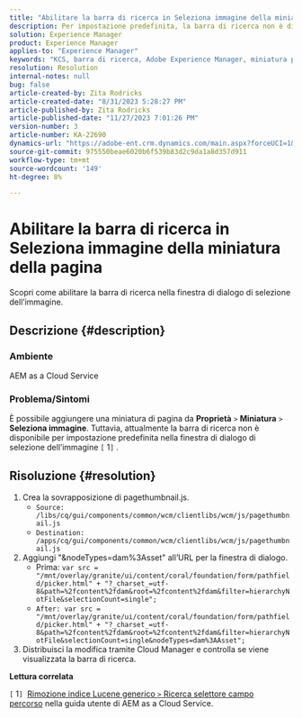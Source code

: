 ```yaml
---
title: "Abilitare la barra di ricerca in Seleziona immagine della miniatura della pagina"
description: Per impostazione predefinita, la barra di ricerca non è disponibile nella finestra di dialogo di selezione dell’immagine.
solution: Experience Manager
product: Experience Manager
applies-to: "Experience Manager"
keywords: "KCS, barra di ricerca, Adobe Experience Manager, miniatura pagina, indice Lucene generico"
resolution: Resolution
internal-notes: null
bug: false
article-created-by: Zita Rodricks
article-created-date: "8/31/2023 5:28:27 PM"
article-published-by: Zita Rodricks
article-published-date: "11/27/2023 7:01:26 PM"
version-number: 3
article-number: KA-22690
dynamics-url: "https://adobe-ent.crm.dynamics.com/main.aspx?forceUCI=1&pagetype=entityrecord&etn=knowledgearticle&id=ec0c2ac5-2348-ee11-be6d-6045bd0061cb"
source-git-commit: 975550beae6020b6f539b83d2c9da1a8d357d911
workflow-type: tm+mt
source-wordcount: '149'
ht-degree: 8%

---
```


# Abilitare la barra di ricerca in Seleziona immagine della miniatura della pagina


Scopri come abilitare la barra di ricerca nella finestra di dialogo di selezione dell’immagine.

## Descrizione {#description}


### Ambiente

AEM as a Cloud Service

### Problema/Sintomi

È possibile aggiungere una miniatura di pagina da <b>Proprietà</b> `>`  <b>Miniatura</b> `>`  <b>Seleziona immagine</b>. Tuttavia, attualmente la barra di ricerca non è disponibile per impostazione predefinita nella finestra di dialogo di selezione dell’immagine `[` 1`]` .






## Risoluzione {#resolution}


1. Crea la sovrapposizione di pagethumbnail.js.
   - `Source: /libs/cq/gui/components/common/wcm/clientlibs/wcm/js/pagethumbnail.js`
   - `Destination: /apps/cq/gui/components/common/wcm/clientlibs/wcm/js/pagethumbnail.js`
2. Aggiungi &quot;&amp;nodeTypes=dam%3Asset&quot; all’URL per la finestra di dialogo.
   - Prima: `var src = "/mnt/overlay/granite/ui/content/coral/foundation/form/pathfield/picker.html" + "?_charset_=utf-8&path=%2fcontent%2fdam&root=%2fcontent%2fdam&filter=hierarchyNotFile&selectionCount=single";`
   - `After: var src = "/mnt/overlay/granite/ui/content/coral/foundation/form/pathfield/picker.html" + "?_charset_=utf-8&path=%2fcontent%2fdam&root=%2fcontent%2fdam&filter=hierarchyNotFile&selectionCount=single&nodeTypes=dam%3AAsset";`
3. Distribuisci la modifica tramite Cloud Manager e controlla se viene visualizzata la barra di ricerca.




<b>Lettura correlata</b>

`[` 1`]`  [Rimozione indice Lucene generico `>`  Ricerca selettore campo percorso](https://experienceleague.adobe.com/docs/experience-manager-cloud-service/content/operations/removal-generic-lucene-index.html?lang=en#author-instance) nella guida utente di AEM as a Cloud Service.
